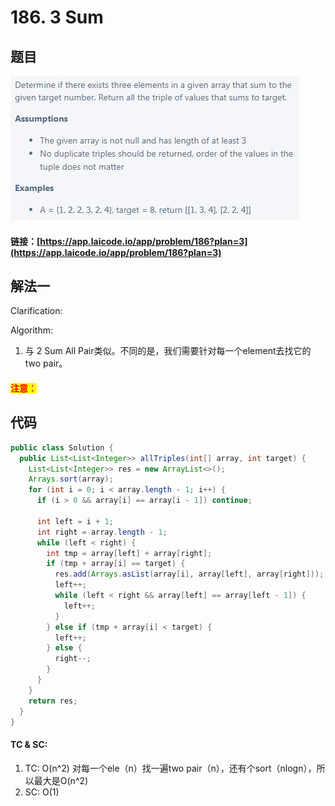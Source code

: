 # 186. 3 Sum

## 题目

![](<.gitbook/assets/image (56).png>)

#### 链接：[https://app.laicode.io/app/problem/186?plan=3](https://app.laicode.io/app/problem/186?plan=3)

## 解法一

Clarification:&#x20;

Algorithm:&#x20;

1. 与 2 Sum All Pair类似。不同的是，我们需要针对每一个element去找它的two pair。

#### <mark style="color:red;">注意：</mark>

## 代码

```java
public class Solution {
  public List<List<Integer>> allTriples(int[] array, int target) {
    List<List<Integer>> res = new ArrayList<>();
    Arrays.sort(array);
    for (int i = 0; i < array.length - 1; i++) {
      if (i > 0 && array[i] == array[i - 1]) continue;

      int left = i + 1;
      int right = array.length - 1;
      while (left < right) {
        int tmp = array[left] + array[right];
        if (tmp + array[i] == target) {
          res.add(Arrays.asList(array[i], array[left], array[right]));
          left++;
          while (left < right && array[left] == array[left - 1]) {
            left++;
          }
        } else if (tmp + array[i] < target) {
          left++;
        } else {
          right--;
        }
      }
    }
    return res;
  }
}
```

#### TC & SC:&#x20;

1. TC: O(n^2) 对每一个ele（n）找一遍two pair（n），还有个sort（nlogn），所以最大是O(n^2)
2. SC: O(1)

